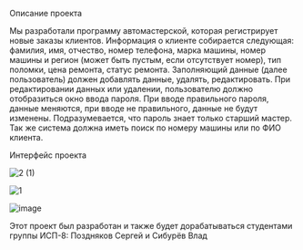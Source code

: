 Описание проекта

Мы разработали программу автомастерской, которая регистрирует новые заказы клиентов. Информация о клиенте собирается следующая: фамилия, имя, отчество, номер телефона, марка машины, номер машины и регион (может быть пустым, если отсутствует номер), тип поломки, цена ремонта, статус ремонта.
Заполняющий данные (далее пользователь) должен добавлять данные, удалять, редактировать. 
При редактировании данных или удалении, пользователю должно отобразиться окно ввода пароля. При вводе правильного пароля, данные меняются, при вводе не правильного, данные не будут изменены. Подразумевается, что пароль знает только старший мастер.
Так же система должна иметь поиск по номеру машины или по ФИО клиента.

Интерфейс проекта 

![2 (1)](https://github.com/sergey675/WpfApp3/assets/161806606/7fe40995-efe8-4c91-824a-209b3fc211b2)


![1](https://github.com/sergey675/WpfApp3/assets/161806606/fa638c46-2d0e-416d-b5c4-d64e3b5ae1bd)

![image](https://github.com/sergey675/WpfApp3/assets/161806606/738fa516-c565-4963-a1dd-f18219c8ad33)




Этот проект был разработан и также будет дорабатываться студентами группы ИСП-8: Поздняков Сергей и Сибурёв Влад







